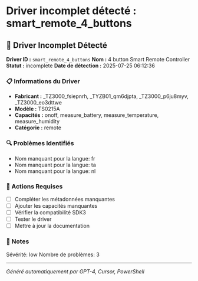 # Driver incomplet détecté : smart_remote_4_buttons

## 🚨 Driver Incomplet Détecté

**Driver ID :** `smart_remote_4_buttons`
**Nom :** 4 button Smart Remote Controller
**Statut :** incomplete
**Date de détection :** 2025-07-25 06:12:36

### 📋 Informations du Driver
- **Fabricant :** _TZ3000_fsiepnrh, _TYZB01_qm6djpta, _TZ3000_p6ju8myv, _TZ3000_eo3dttwe
- **Modèle :** TS0215A
- **Capacités :** onoff, measure_battery, measure_temperature, measure_humidity
- **Catégorie :** remote

### 🔍 Problèmes Identifiés
- Nom manquant pour la langue: fr
- Nom manquant pour la langue: ta
- Nom manquant pour la langue: nl

### 🎯 Actions Requises
- [ ] Compléter les métadonnées manquantes
- [ ] Ajouter les capacités manquantes
- [ ] Vérifier la compatibilité SDK3
- [ ] Tester le driver
- [ ] Mettre à jour la documentation

### 📝 Notes
Sévérité: low
Nombre de problèmes: 3

---
*Généré automatiquement par GPT-4, Cursor, PowerShell*

